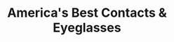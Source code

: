 ---
title: "America's Best Contacts & Eyeglasses"
url: /spring-valley/americas-best-contacts-und-eyeglasses/
shop: Optiker
---